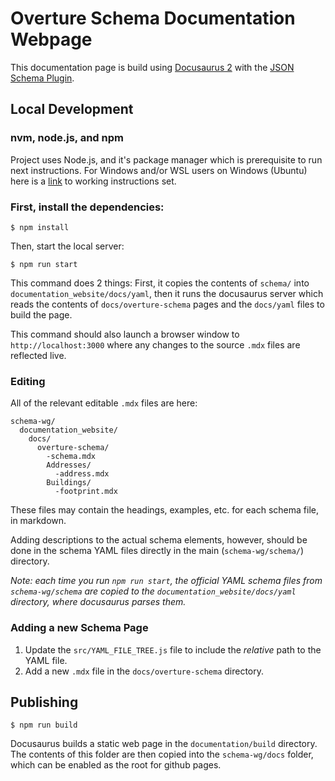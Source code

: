 # Overture Schema Documentation Webpage

This documentation page is build using [Docusaurus 2](https://docusaurus.io/) with the [JSON Schema Plugin](https://github.com/jy95/docusaurus-json-schema-plugin).


## Local Development

### nvm, node.js, and npm
Project uses Node.js, and it's package manager which is prerequisite to run next instructions.
For Windows and/or WSL users on Windows (Ubuntu) here is a [link](https://learn.microsoft.com/en-us/windows/dev-environment/javascript/nodejs-on-wsl) to working instructions set.

### First, install the dependencies:

```
$ npm install
```
Then, start the local server:
```
$ npm run start
```
This command does 2 things: First, it copies the contents of `schema/` into `documentation_website/docs/yaml`, then it runs the docusaurus server which reads the contents of `docs/overture-schema` pages and the `docs/yaml` files to build the page.

This command should also launch a browser window to `http://localhost:3000` where any changes to the source `.mdx` files are reflected live.

### Editing
All of the relevant editable `.mdx` files are here:
```
schema-wg/
  documentation_website/
    docs/
      overture-schema/
        -schema.mdx
        Addresses/
          -address.mdx
        Buildings/
          -footprint.mdx

```
These files may contain the headings, examples, etc. for each schema file, in markdown.

Adding descriptions to the actual schema elements, however, should be done in the schema YAML files directly in the main (`schema-wg/schema/`) directory.

_Note: each time you run `npm run start`, the official YAML schema files from `schema-wg/schema` are copied to the `documentation_website/docs/yaml` directory, where docusaurus parses them._

### Adding a new Schema Page
1. Update the `src/YAML_FILE_TREE.js` file to include the _relative_ path to the YAML file.
2. Add a new `.mdx` file in the `docs/overture-schema` directory.


## Publishing
```
$ npm run build
```
Docusaurus builds a static web page in the `documentation/build` directory. The contents of this folder are then copied into the `schema-wg/docs` folder, which can be enabled as the root for github pages.
